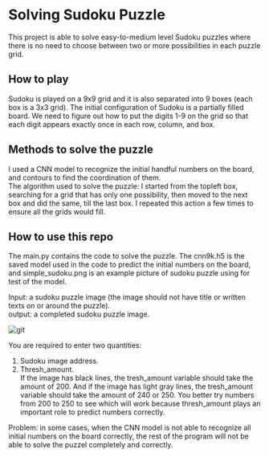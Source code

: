 # Solving Sudoku Puzzle
This project is able to solve easy-to-medium level Sudoku puzzles where there is no need to choose between two or more possibilities in each puzzle grid.

## How to play
Sudoku is played on a 9x9 grid and it is also separated into 9 boxes (each box is a 3x3 grid). The initial configuration of Sudoku is a partially filled board. We need to figure out how to put the digits 1-9 on the grid so that each digit appears exactly once in each row, column, and box.

## Methods to solve the puzzle
I used a CNN model to recognize the initial handful numbers on the board, and contours to find the coordination of them.  
The algorithm used to solve the puzzle: I started from the topleft box, searching for a grid that has only one possibility, then moved to the next box and did the same, till the last box. I repeated this action a few times to ensure all the grids would fill.

## How to use this repo
The main.py contains the code to solve the puzzle. The cnn9k.h5 is the saved model used in the code to predict the initial numbers on the board, and simple_sudoku.png is an example picture of sudoku puzzle using for test of the model.  

  Input: a sudoku puzzle image (the image should not have title or written texts on or around the puzzle).  
output: a completed sudoku puzzle image.

![git](https://user-images.githubusercontent.com/103570811/179358848-96765be3-0b94-4f75-8e8c-cc6a8a29eb0c.png)

You are required to enter two quantities:  
1. Sudoku image address.  
2. Thresh_amount.  
If the image has black lines, the tresh_amount variable should take the amount of 200. And if the image has light gray lines, the tresh_amount variable should take the amount of 240 or 250. You better try numbers from 200 to 250 to see which will work because thresh_amount plays an important role to predict numbers correctly.
  
  Problem: in some cases, when the CNN model is not able to recognize all initial numbers on the board correctly, the rest of the program will not be able to solve the puzzel completely and correctly.
